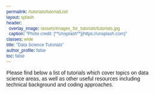 ```yaml
---
permalink: /tutorials/tutorialList/
layout: splash
header:
  overlay_image: /assets/images_for_tutorials/tutorials.jpg
  caption: "Photo credit: [**Unsplash**](https://unsplash.com)"
classes: wide
title: "Data Science Tutorials"
author_profile: false
toc: false
---
```


Please find below a list of tutorials which cover topics on data science areas, as well as other useful resources including technical background and coding approaches.

<html>

<head>
    <style>
        @import url("https://fonts.googleapis.com/css2?family=Poppins:wght@300;400;500;700;800&display=swap");
* {
  margin: 0;
  padding: 0;
  box-sizing: border-box;
  font-family: "Poppins", sans-serif;
}

body {
  display: flex;
  justify-content: center;
  align-items: center;
  flex-wrap: wrap;
  min-height: 100vh;
  background: #f8f8f9;
}

body .container {
  display: flex;
  justify-content: center;
  align-items: center;
  flex-wrap: wrap;
  max-width: 1200px;
  margin: 40px 0;
}

body .container .card {
  position: relative;
  min-width: 320px;
  height: 440px;
  box-shadow: inset 5px 5px 5px rgba(0, 0, 0, 0.2),
    inset -5px -5px 15px rgba(255, 255, 255, 0.1),
    5px 5px 15px rgba(40, 32, 162, 0.3), -5px -5px 15px rgba(255, 255, 255, 0.1);
  border-radius: 15px;
  margin: 30px;
  transition: 0.5s;
}


body .container .card:nth-child(s) .box .content a {
  background: #87aed716;
}

body .container .card .box {
  position: absolute;
  top: 20px;
  left: 20px;
  right: 20px;
  bottom: 20px;
  background: #6a88c675;
  border-radius: 15px;
  display: flex;
  justify-content: center;
  align-items: center;
  overflow: hidden;
  transition: 0.5s;
}


body .container .card .box:before {
  content: "";
  position: absolute;
  top: 0;
  left: 0;
  width: 50%;
  height: 100%;
  background: rgba(26, 9, 124, 0.03);
}

body .container .card .box .content {
  padding: 20px;
  text-align: center;
}

body .container .card .box .content h2 {
  position: absolute;
  top: -10px;
  right: 30px;
  font-size: 6rem;
  color: rgba(255, 255, 255, 0.1);
}

body .container .card .box .content h3 {
  font-size: 1.2rem;
  color: #fff;
  z-index: 1;
  transition: 0.5s;
  margin-bottom: 15px;
}

body .container .card .box .content p {
  font-size: 0.8rem;
  font-weight: 300;
  color: rgba(255, 255, 255, 0.9);
  z-index: 1;
  transition: 0.5s;
}


body .container .card .box .content a:hover {
  color: #000;
}

    </style>
</head>

<body>
    <div class="container">
        <div class="card">
          <div class="box">
            <div class="content">
              <h2>01</h2>
              <h3>Machine Learning Background</h3>
              <p><a href="/tutorial/whatIsML/">What is Machine Learning?</p><a>
              <p><a href="#">Supervised Learning</p><a>
              <p><a href="/tutorial/ULbackground/">Unsupervised Learning</p><a>
              <p><a href="/tutorial/comparison/">Comparison of Learning Methods</p><a>
              <p><a href="/tutorial/realApplications/">Real Word Applications</p><a>
              <p><a href="/tutorial/actuarialApplications/">Actuarial Applications</p><a>
            </div>
          </div>
        </div>
      
        <div class="card">
          <div class="box">
            <div class="content">
              <h2>02</h2>
              <h3>Supervised Learning</h3>
              <p><a href="#">What is Machine Learning?</p><a>
              <p><a href="#">Supervised Learning</p><a>
              <p><a href="#">Unsupervised Learning</p><a>
              <p><a href="#">Comparison of Learning Methods</p><a>
              <p><a href="#">Real Word Applications</p><a>
              <p><a href="#">Actuarial Applications</p><a>
            </div>
          </div>
        </div>
      
        <div class="card">
          <div class="box">
            <div class="content">
              <h2>03</h2>
              <h3>Unsupervised Learning</h3>
              <p><a href="#">What is Machine Learning?</p><a>
              <p><a href="#">Supervised Learning</p><a>
              <p><a href="#">Unsupervised Learning</p><a>
              <p><a href="#">Comparison of Learning Methods</p><a>
              <p><a href="#">Real Word Applications</p><a>
              <p><a href="#">Actuarial Applications</p><a>
            </div>
          </div>
        </div>

        <div class="card">
          <div class="box">
            <div class="content">
              <h2>04</h2>
              <h3>Reinforcement Learning</h3>
              <p><a href="#">What is Machine Learning?</p><a>
              <p><a href="#">Supervised Learning</p><a>
              <p><a href="#">Unsupervised Learning</p><a>
              <p><a href="#">Comparison of Learning Methods</p><a>
              <p><a href="#">Real Word Applications</p><a>
              <p><a href="#">Actuarial Applications</p><a>
            </div>
          </div>
        </div>
     
        <div class="card">
          <div class="box">
            <div class="content">
              <h2>05</h2>
              <h3>Neural Networks</h3>
              <p><a href="/tutorial/whatIsML/">What is Machine Learning?</p><a>
              <p><a href="#">Supervised Learning</p><a>
              <p><a href="/tutorial/ULbackground/">Unsupervised Learning</p><a>
              <p><a href="/tutorial/comparison/">Comparison of Learning Methods</p><a>
              <p><a href="/tutorial/realApplications/">Real Word Applications</p><a>
              <p><a href="/tutorial/actuarialApplications/">Actuarial Applications</p><a>
            </div>
          </div>
        </div>

        <div class="card">
          <div class="box">
            <div class="content">
              <h2>06</h2>
              <h3>Mathematical Background</h3>
              <p><a href="#">What is Machine Learning?</p><a>
              <p><a href="#">Supervised Learning</p><a>
              <p><a href="#">Unsupervised Learning</p><a>
              <p><a href="#">Comparison of Learning Methods</p><a>
              <p><a href="#">Real Word Applications</p><a>
              <p><a href="#">Actuarial Applications</p><a>
            </div>
          </div>
        </div>

        <div class="card">
          <div class="box">
            <div class="content">
              <h2>07</h2>
              <h3>Coding</h3>
              <p><a href="#">What is Machine Learning?</p><a>
              <p><a href="#">Supervised Learning</p><a>
              <p><a href="#">Unsupervised Learning</p><a>
              <p><a href="#">Comparison of Learning Methods</p><a>
              <p><a href="#">Real Word Applications</p><a>
              <p><a href="#">Actuarial Applications</p><a>
            </div>
          </div>
        </div>
      
      </div>

</body>

</html>

